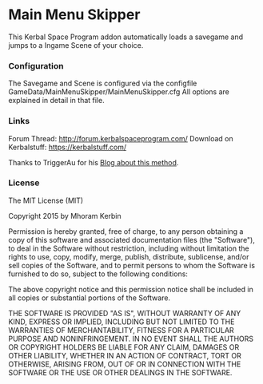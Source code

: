 Main Menu Skipper
===

This Kerbal Space Program addon automatically loads a savegame and
jumps to a Ingame Scene of your choice.

### Configuration

The Savegame and Scene is configured via the configfile
GameData/MainMenuSkipper/MainMenuSkipper.cfg
All options are explained in detail in that file.

### Links

Forum Thread: http://forum.kerbalspaceprogram.com/
Download on Kerbalstuff: https://kerbalstuff.com/

Thanks to TriggerAu for his [Blog about this method](http://forum.kerbalspaceprogram.com/entries/1253).

### License

The MIT License (MIT)

Copyright 2015 by Mhoram Kerbin

Permission is hereby granted, free of charge, to any person obtaining
a copy of this software and associated documentation files (the
"Software"), to deal in the Software without restriction, including
without limitation the rights to use, copy, modify, merge, publish,
distribute, sublicense, and/or sell copies of the Software, and to
permit persons to whom the Software is furnished to do so, subject to
the following conditions:

The above copyright notice and this permission notice shall be
included in all copies or substantial portions of the Software.

THE SOFTWARE IS PROVIDED "AS IS", WITHOUT WARRANTY OF ANY KIND,
EXPRESS OR IMPLIED, INCLUDING BUT NOT LIMITED TO THE WARRANTIES OF
MERCHANTABILITY, FITNESS FOR A PARTICULAR PURPOSE AND
NONINFRINGEMENT. IN NO EVENT SHALL THE AUTHORS OR COPYRIGHT HOLDERS BE
LIABLE FOR ANY CLAIM, DAMAGES OR OTHER LIABILITY, WHETHER IN AN ACTION
OF CONTRACT, TORT OR OTHERWISE, ARISING FROM, OUT OF OR IN CONNECTION
WITH THE SOFTWARE OR THE USE OR OTHER DEALINGS IN THE SOFTWARE.
